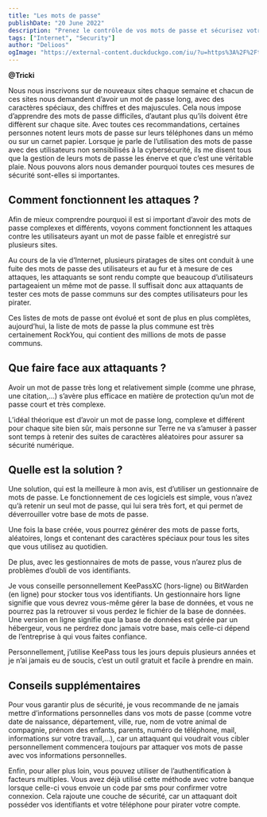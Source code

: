 ```yaml
---
title: "Les mots de passe"
publishDate: "20 June 2022"
description: "Prenez le contrôle de vos mots de passe et sécurisez votre présence en ligne."
tags: ["Internet", "Security"]
author: "Delioos"
ogImage: "https://external-content.duckduckgo.com/iu/?u=https%3A%2F%2Ftse2.mm.bing.net%2Fth%3Fid%3DOIP.MOo4n2U9df3kqTdXv540VQHaFh%26pid%3DApi&f=1&ipt=ec15a9ee2886c02b1f9cf2a403fb676d72381d2a30081fcdf21630ea8adcb150&ipo=images"
---
```

__@Tricki__


Nous nous inscrivons sur de nouveaux sites chaque semaine et chacun de ces sites nous demandent d’avoir un mot de passe long, avec des caractères spéciaux, des chiffres et des majuscules. Cela nous impose d’apprendre des mots de passe difficiles, d’autant plus qu’ils doivent être diffèrent sur chaque site. Avec toutes ces recommandations, certaines personnes notent leurs mots de passe sur leurs téléphones dans un mémo ou sur un carnet papier. Lorsque je parle de l’utilisation des mots de passe avec des utilisateurs non sensibilisés à la cybersécurité, ils me disent tous que la gestion de leurs mots de passe les énerve et que c’est une véritable plaie. Nous pouvons alors nous demander pourquoi toutes ces mesures de sécurité sont-elles si importantes.

## Comment fonctionnent les attaques ?

Afin de mieux comprendre pourquoi il est si important d’avoir des mots de passe complexes et différents, voyons comment fonctionnent les attaques contre les utilisateurs ayant un mot de passe faible et enregistré sur plusieurs sites.

Au cours de la vie d’Internet, plusieurs piratages de sites ont conduit à une fuite des mots de passe des utilisateurs et au fur et à mesure de ces attaques, les attaquants se sont rendu compte que beaucoup d’utilisateurs partageaient un même mot de passe. Il suffisait donc aux attaquants de tester ces mots de passe communs sur des comptes utilisateurs pour les pirater.

Ces listes de mots de passe ont évolué et sont de plus en plus complètes, aujourd’hui, la liste de mots de passe la plus commune est très certainement RockYou, qui contient des millions de mots de passe communs.

## Que faire face aux attaquants ?

Avoir un mot de passe très long et relativement simple (comme une phrase, une citation,…) s’avère plus efficace en matière de protection qu’un mot de passe court et très complexe.

L’idéal théorique est d’avoir un mot de passe long, complexe et différent pour chaque site bien sûr, mais personne sur Terre ne va s’amuser à passer sont temps à retenir des suites de caractères aléatoires pour assurer sa sécurité numérique.

## Quelle est la solution ?

Une solution, qui est la meilleure à mon avis, est d’utiliser un gestionnaire de mots de passe. Le fonctionnement de ces logiciels est simple, vous n’avez qu’à retenir un seul mot de passe, qui lui sera très fort, et qui permet de déverrouiller votre base de mots de passe.

Une fois la base créée, vous pourrez générer des mots de passe forts, aléatoires, longs et contenant des caractères spéciaux pour tous les sites que vous utilisez au quotidien.

De plus, avec les gestionnaires de mots de passe, vous n’aurez plus de problèmes d’oubli de vos identifiants.

Je vous conseille personnellement KeePassXC (hors-ligne) ou BitWarden (en ligne) pour stocker tous vos identifiants. Un gestionnaire hors ligne signifie que vous devrez vous-même gérer la base de données, et vous ne pourrez pas la retrouver si vous perdez le fichier de la base de données. Une version en ligne signifie que la base de données est gérée par un hébergeur, vous ne perdrez donc jamais votre base, mais celle-ci dépend de l’entreprise à qui vous faites confiance.

Personnellement, j’utilise KeePass tous les jours depuis plusieurs années et je n’ai jamais eu de soucis, c’est un outil gratuit et facile à prendre en main.

## Conseils supplémentaires

Pour vous garantir plus de sécurité, je vous recommande de ne jamais mettre d’informations personnelles dans vos mots de passe (comme votre date de naissance, département, ville, rue, nom de votre animal de compagnie, prénom des enfants, parents, numéro de téléphone, mail, informations sur votre travail,…), car un attaquant qui voudrait vous cibler personnellement commencera toujours par attaquer vos mots de passe avec vos informations personnelles.

Enfin, pour aller plus loin, vous pouvez utiliser de l’authentification à facteurs multiples. Vous avez déjà utilisé cette méthode avec votre banque lorsque celle-ci vous envoie un code par sms pour confirmer votre connexion. Cela rajoute une couche de sécurité, car un attaquant doit posséder vos identifiants et votre téléphone pour pirater votre compte.
